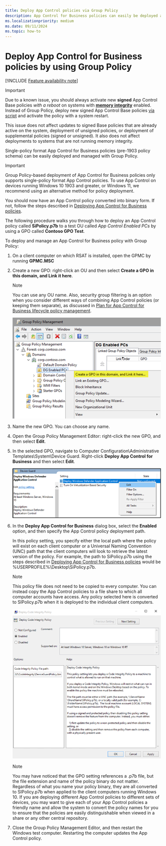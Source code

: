 ```yaml
---
title: Deploy App Control policies via Group Policy
description: App Control for Business policies can easily be deployed and managed with Group Policy. Learn how by following this step-by-step guide.
ms.localizationpriority: medium
ms.date: 09/11/2024
ms.topic: how-to
---
```


# Deploy App Control for Business policies by using Group Policy

[!INCLUDE [Feature availability note](../includes/feature-availability-note.md)]

> [!IMPORTANT]
> Due to a known issue, you should always activate new **signed** App Control Base policies *with a reboot* on systems with [**memory integrity**](../../../../hardware-security/enable-virtualization-based-protection-of-code-integrity.md) enabled. Instead of Group Policy, deploy new signed App Control Base policies [via script](deploy-appcontrol-policies-with-script.md#deploying-signed-policies) and activate the policy with a system restart.
>
> This issue does not affect updates to signed Base policies that are already active on the system, deployment of unsigned policies, or deployment of supplemental policies (signed or unsigned). It also does not affect deployments to systems that are not running memory integrity.

Single-policy format App Control for Business policies (pre-1903 policy schema) can be easily deployed and managed with Group Policy.

> [!IMPORTANT]
> Group Policy-based deployment of App Control for Business policies only supports single-policy format App Control policies. To use App Control on devices running Windows 10 1903 and greater, or Windows 11, we recommend using an alternative method for policy deployment.

You should now have an App Control policy converted into binary form. If not, follow the steps described in [Deploying App Control for Business policies](appcontrol-deployment-guide.md).

The following procedure walks you through how to deploy an App Control policy called **SiPolicy.p7b** to a test OU called *App Control Enabled PCs* by using a GPO called **Contoso GPO Test**.

To deploy and manage an App Control for Business policy with Group Policy:

1. On a client computer on which RSAT is installed, open the GPMC by running **GPMC.MSC**

2. Create a new GPO: right-click an OU and then select **Create a GPO in this domain, and Link it here**.

   > [!NOTE]
   > You can use any OU name. Also, security group filtering is an option when you consider different ways of combining App Control policies (or keeping them separate), as discussed in [Plan for App Control for Business lifecycle policy management](../design/plan-appcontrol-management.md).

   ![Group Policy Management, create a GPO.](../images/dg-fig24-creategpo.png)

3. Name the new GPO. You can choose any name.

4. Open the Group Policy Management Editor: right-click the new GPO, and then select **Edit**.

5. In the selected GPO, navigate to Computer Configuration\\Administrative Templates\\System\\Device Guard. Right-click **Deploy App Control for Business** and then select **Edit**.

    ![Edit the Group Policy for App Control for Business.](../images/appcontrol-edit-gp.png)

6. In the **Deploy App Control for Business** dialog box, select the **Enabled** option, and then specify the App Control policy deployment path.

    In this policy setting, you specify either the local path where the policy will exist on each client computer or a Universal Naming Convention (UNC) path that the client computers will look to retrieve the latest version of the policy. For example, the path to SiPolicy.p7b using the steps described in [Deploying App Control for Business policies](appcontrol-deployment-guide.md) would be %USERPROFILE%\Desktop\SiPolicy.p7b.

    > [!NOTE]
    > This policy file does not need to be copied to every computer. You can instead copy the App Control policies to a file share to which all computer accounts have access. Any policy selected here is converted to SIPolicy.p7b when it is deployed to the individual client computers.

    ![Group Policy called Deploy App Control for Business.](../images/dg-fig26-enablecode.png)

    > [!NOTE]
    > You may have noticed that the GPO setting references a .p7b file, but the file extension and name of the policy binary do not matter. Regardless of what you name your policy binary, they are all converted to SIPolicy.p7b when applied to the client computers running Windows 10. If you are deploying different App Control policies to different sets of devices, you may want to give each of your App Control policies a friendly name and allow the system to convert the policy names for you to ensure that the policies are easily distinguishable when viewed in a share or any other central repository.

7. Close the Group Policy Management Editor, and then restart the Windows test computer. Restarting the computer updates the App Control policy.
